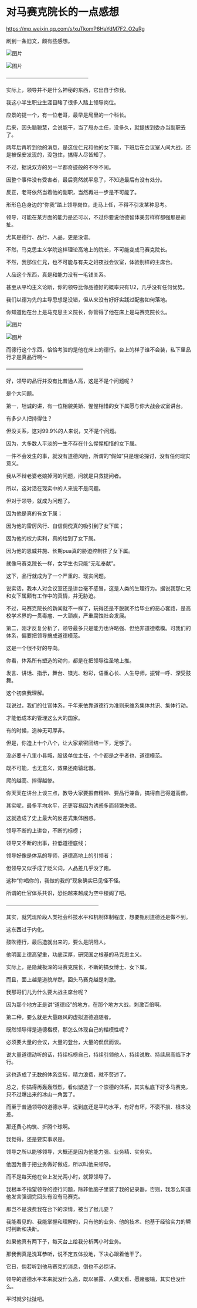 # 对马赛克院长的一点感想

https://mp.weixin.qq.com/s/xuTkomP6HaYdM7F2_O2uRg

刷到一条旧文，颇有些感想。

  

  

![图片](https://mmbiz.qpic.cn/sz_mmbiz_jpg/L5HzPcCdOzibolRR68nNhHiaMpaqSjxibFsvgwPbp1B95BOiaFYG8dUcuC18cu0EGTpTl4d9TOmr7ghZib3xa35tJvg/640?wx_fmt=jpeg&tp=webp&wxfrom=5&wx_lazy=1&wx_co=1)

![图片](https://mmbiz.qpic.cn/sz_mmbiz_jpg/L5HzPcCdOzibolRR68nNhHiaMpaqSjxibFs6VqDibLb4IOOtMqZLZssYw2RmlqBAJfhowZYtR2vhfrK9lETaicluicjw/640?wx_fmt=jpeg&tp=webp&wxfrom=5&wx_lazy=1&wx_co=1)

  

————————————————

  

实际上，领导并不是什么神秘的东西，它出自于你我。

  

我这小半生职业生涯目睹了很多人踏上领导岗位。

  

应景的提一个，有一位老哥，最早是局里的一个科长。

  

后来，因头脑聪慧，会说能干，当了局办主任，没多久，就提拔到委办当副职去了。

  

两年后再听到他的消息，是这位仁兄和他的女下属，下班后在会议室人间大战，还是被保安发现的，没包住，搞得人尽皆知了。

  

不过，据说双方的另一半都奇迹般的不吵不闹。

  

因整个事件没有受害者，最后竟然就平息了，不知道最后有没有处分。

  

反正，老哥依然当着他的副职，当然再进一步是不可能了。

  

形形色色身边的“你我”踏上领导岗位，走马上任，不得不引发某种思考。

  

领导，可能在某方面的能力是还可以，不过你要说他德智体美劳样样都强那是胡扯。

  

尤其是德行、品行、人品，更是没谱。

  

不然，马克思主义学院这样理论高地上的院长，不可能变成马赛克院长。

  

不然，我那位仁兄，也不可能与有夫之妇夜战会议室，体验别样的主席台。

  

人品这个东西，真是和能力没有一毛钱关系。

  

甚至从平均主义论断，你的领导比你品德好的概率只有1/2，几乎没有任何优势。

  

我们以德为先的主导思想是没错，但从来没有好好实践过配套如何落地。

  

你知道他在台上是马克思主义院长，你管得了他在床上是马赛克院长么。

  

![图片](https://mmbiz.qpic.cn/sz_mmbiz_jpg/L5HzPcCdOzibolRR68nNhHiaMpaqSjxibFsczZNmbvsUaZrY0PySIxApAdSXvibm7S4dYFpHaj4EbQiabicCwvTQntCA/640?wx_fmt=jpeg&tp=webp&wxfrom=5&wx_lazy=1&wx_co=1)

![图片](https://mmbiz.qpic.cn/sz_mmbiz_jpg/L5HzPcCdOzibolRR68nNhHiaMpaqSjxibFsgfibpN91YLWRYibnPdnxX4CHRszopjnRqYxIC9QZJtK3pGIYfOAuTSYg/640?wx_fmt=jpeg&tp=webp&wxfrom=5&wx_lazy=1&wx_co=1)

  

而德行这个东西，恰恰考验的是他在床上的德行。台上的样子谁不会装，私下里品行才是真品行啊～

  

———————————————

  

好，领导的品行并没有比普通人高，这是不是个问题呢？

  

是个大问题。

  

第一，坦诚的讲，有一位相貌美娇、惺惺相惜的女下属愿与你大战会议室讲台。

  

有多少人把持得住？

  

但没关系，这对99.9%的人来说，又不是个问题。

  

因为，大多数人平淡的一生不存在什么惺惺相惜的女下属。

  

一件不会发生的事，就没有道德风险，所谓的“假如”只是理论探讨，没有任何现实意义。

  

我从不辩老婆老娘掉河的问题，问就是只救提问者。

  

所以，这对活在现实中的人来说不是问题。

  

但对于领导，就成为问题了。

  

因为他是真的有女下属；

  

因为他的雷厉风行、自信倜傥真的吸引到了女下属；

  

因为他的权力实利，真的给到了女下属。

  

因为他的恩威并施、长期pua真的胁迫控制住了女下属。

  

就像马赛克院长一样，女学生也只能“无私奉献”。

  

这下，品行就成为了一个严重的、现实问题。

  

说实话，我本人对会议室还是讲台毫不感冒，这是人类的生理行为。据说我那仁兄和女下属颇有工作中的真情，并无胁迫。

  

不过，马赛克院长的新闻就不一样了，玩得还是不脱就不给毕业的恶心套路，是高校学术界的一贯毒瘤、一大顽疾，严重腐蚀社会发展。

  

第二，刚才反复分析了，领导最多只是能力也许略强、但绝非道德楷模。可我们的体系，偏要把领导搞成道德模范。

  

这是一个很不好的导向。

  

你看，体系所有塑造的动向，都是在把领导往圣地上推。

  

发言、讲话、指示，舞台、镁光、粉彩，语重心长、人生导师，振臂一呼、深受鼓舞。

  

这个初衷我理解。

  

我说过，我们的仕官体系，千年来依靠道德行为准则来维系集体共识、集体行动。

  

才能低成本的管理这么大的国家。

  

有的时候，造神无可厚非。

  

但是，你造上十个八个，让大家紧密团结一下，足够了。

  

没必要十八里小县城，股级单位主任，个个都是之乎者也、道德模范。

  

既不可能，也无意义，效果还南辕北辙。

  

爬的越高、摔得越惨。

  

你天天在讲台上谈三点，教导大家要振奋精神、要品行兼备，搞得自己得道高僧。

  

其实呢，最多平均水平，还更容易因为诱惑多而频繁失德。

  

这就造成了史上最大的反差式集体困惑。

  

领导不断的上讲台，不断的标榜；

  

领导又不断的出事，拉低道德底线；

  

领导好像是体系的导师，道德高地上的引领者；

  

但领导又似乎成了贬义词，人品差几乎没了跑。

  

这种“你唱你的，我做的我的”现象确实已见怪不怪。

  

所谓的仕官体系共识，恐怕越来越成为空中楼阁了吧。

  

——————————————————

  

  

其实，就凭现阶段人类社会科技水平和机制体制程度，想要甄别道德还是做不到。

  

这东西过于内化。

  

鼓吹德行，最后造就出来的，要么是阴阳人。

  

他明面上德高望重，功底深厚，研究国之根基的马克思主义。

  

实际上，是隐藏极深的马赛克院长，不断的搞女博士、女下属。

  

而且，面上越是道貌岸然，回头马赛克越是刺激。

  

我那哥们儿为什么要大战主席台呢？

  

因为那个地方正是讲“道德经”的地方，在那个地方大战，刺激百倍啊。

  

第二种，要么就是大量跟风的虚拟道德追随者。

  

既然领导得是道德楷模，那怎么体现自己的楷模性呢？

  

必须要大量的会议，大量的登台，大量的侃侃而谈。

  

说大量道德动听的话，持续标榜自己，持续引领他人，持续说教、持续居高临下才行。

  

这也造成了无数的体系空转，精力浪费，就不赘述了。

  

总之，你搞得再轰轰烈烈，看似塑造了一个崇德的体系，其实私底下好多马赛克，只不过爆出来的冰山一角罢了。

  

而至于普通领导的道德水平，说到底还是平均水平，有好有坏，不褒不损、根本没差。

  

那还费心构筑、折腾个球啊。

  

我觉得，还是要实事求是。

  
领导之所以能够领导，大概还是因为他能力强、业务精、实务实。

  

他因为善于把业务做好做成，所以叫他来领导。

  

而不是每天他在台上发光两小时，就算领导了。

  

我根本不指望领导的德行问题，除非他脑子里装了我的记录器，否则，我怎么知道他发言强调完回头有没有马赛克。

  

那岂不是浪费我在台下的深情，被当了猴儿耍？

  

我能看见的、我能掌握和理解的，只有他的业务、他的技术、他基于经验实力的瞬时判断和决断。

  

如果他真有两下子，每天台上给我分析两小时业务。

  

那我倒真是洗耳恭听，说不定五体投地，下决心跟着他干了。

  

它日，倘若听到他马赛克的消息，倒也不必惊讶。

  

领导的道德水平本来就没什么高，既以暴露、人做天看、愿赌服输，其实也没什么。

  

平时就少扯扯吧。
